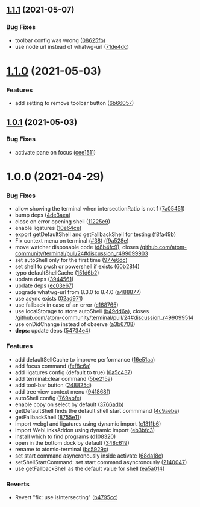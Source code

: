 ## [1.1.1](https://github.com/atom-community/terminal/compare/v1.1.0...v1.1.1) (2021-05-07)


### Bug Fixes

* toolbar config was wrong ([08625fb](https://github.com/atom-community/terminal/commit/08625fb3c83c586ec384ca2e9f2535c4958c03c4))
* use node url instead of whatwg-url ([71de4dc](https://github.com/atom-community/terminal/commit/71de4dc495f244257de8887fd860f5df9929f2ee))

# [1.1.0](https://github.com/atom-community/terminal/compare/v1.0.1...v1.1.0) (2021-05-03)


### Features

* add setting to remove toolbar button ([6b66057](https://github.com/atom-community/terminal/commit/6b66057c5a0ea4590d5d595a9f03f46fbc484e32))

## [1.0.1](https://github.com/atom-community/terminal/compare/v1.0.0...v1.0.1) (2021-05-03)


### Bug Fixes

* activate pane on focus ([cee1511](https://github.com/atom-community/terminal/commit/cee1511f594467a1601f96c43fd1645bb4216f57))

# 1.0.0 (2021-04-29)


### Bug Fixes

* allow showing the terminal when intersectionRatio is not 1 ([7a05451](https://github.com/atom-community/terminal/commit/7a0545149fc5d5917a322bd06f9f9af7a5308717))
* bump deps ([4de3aea](https://github.com/atom-community/terminal/commit/4de3aea97b0a0495b583c6cf90a63762032bdb7f))
* close on error opening shell ([11225e9](https://github.com/atom-community/terminal/commit/11225e9d4f5d72cb4c28338bed3f88434e5f9d73))
* enable ligatures ([10e64ce](https://github.com/atom-community/terminal/commit/10e64ceba8f13eadc96299da526a59d16d1e341d))
* export getDefaultShell and getFallbackShell for testing ([f8fa49b](https://github.com/atom-community/terminal/commit/f8fa49ba7dec189f93f24055974f642e25a09e19))
* Fix context menu on terminal ([#38](https://github.com/atom-community/terminal/issues/38)) ([f9a528e](https://github.com/atom-community/terminal/commit/f9a528e07b6b2a0d084f9544d4206a05bcbcf864))
* move watcher disposable code ([d8b4fc9](https://github.com/atom-community/terminal/commit/d8b4fc9bb5fab14ed77776ff5d0533ce704fc331)), closes [/github.com/atom-community/terminal/pull/24#discussion_r499099903](https://github.com//github.com/atom-community/terminal/pull/24/issues/discussion_r499099903)
* set autoShell only for the first time ([977e6dc](https://github.com/atom-community/terminal/commit/977e6dc528e557d785587fc5dd9e2d7a0930f482))
* set shell to pwsh or powershell if exists ([60b28f4](https://github.com/atom-community/terminal/commit/60b28f414471aa6a2753ca7b8bc1072c29f10eda))
* typo defaultShellCache ([151d6b2](https://github.com/atom-community/terminal/commit/151d6b2640a291dff0f498c2ef65f3976b31dda8))
* update deps ([3944561](https://github.com/atom-community/terminal/commit/3944561566f501d759b3457d26534a12e8a4474b))
* update deps ([ec03e67](https://github.com/atom-community/terminal/commit/ec03e673b6f001a955b2d6e2f2ea7021dcd6c64c))
* upgrade whatwg-url from 8.3.0 to 8.4.0 ([a488877](https://github.com/atom-community/terminal/commit/a488877a2a2d1faaf86c7034e998feee9cc81d8e))
* use async exists ([02ad971](https://github.com/atom-community/terminal/commit/02ad9714d15ffe09c13b5a4e982946da262cefc8))
* use fallback in case of an error ([c168765](https://github.com/atom-community/terminal/commit/c168765a9a0190332414992c6edc73bb3703b89f))
* use localStorage to store autoShell ([b49dd6a](https://github.com/atom-community/terminal/commit/b49dd6aa27378323a008fcd78ec7beb2732df381)), closes [/github.com/atom-community/terminal/pull/24#discussion_r499099514](https://github.com//github.com/atom-community/terminal/pull/24/issues/discussion_r499099514)
* use onDidChange instead of observe ([a3b6708](https://github.com/atom-community/terminal/commit/a3b67085261f747c42a591c6d153560636ea9f95))
* **deps:** update deps ([54734e4](https://github.com/atom-community/terminal/commit/54734e403efdc876170e148a226d626da7bed8fa))


### Features

* add defaultSellCache to improve performance ([16e51aa](https://github.com/atom-community/terminal/commit/16e51aa619c44f35b09672d5d563f48d9d02ac1c))
* add focus command ([fef8c6a](https://github.com/atom-community/terminal/commit/fef8c6a003be0ee7ce9bf22381c0a34a7b712a2a))
* add ligatures config (default to true) ([6a5c437](https://github.com/atom-community/terminal/commit/6a5c437661f0e45e2cbfbb36858af20cdf41a52f))
* add terminal:clear command ([5be215a](https://github.com/atom-community/terminal/commit/5be215af5ab3b8b171526d64ad23df64f687de64))
* add tool-bar button ([248825d](https://github.com/atom-community/terminal/commit/248825dbb2608d42fe4d1d0412c50fbb507c61ea))
* add tree view context menu ([941868f](https://github.com/atom-community/terminal/commit/941868f157e71a3c8d2ed41efdfcfab772e88104))
* autoShell config ([769abfe](https://github.com/atom-community/terminal/commit/769abfe9c66ec71e7537a7ec07387071ff79ccef))
* enable copy on select by default ([3766adb](https://github.com/atom-community/terminal/commit/3766adb12ee0888d2f2ca1fec45b00097a623469))
* getDefaultShell finds the default shell start commmand ([4c9aebe](https://github.com/atom-community/terminal/commit/4c9aebe6dfdbb182a57b3c2137ef48923b0c1542))
* getFallbackShell ([8755e11](https://github.com/atom-community/terminal/commit/8755e11762a40fbe754778631828c163ca5608ec))
* import webgl and ligatures using dynamic import ([c1311b6](https://github.com/atom-community/terminal/commit/c1311b6dcb8279de02fe75efd3688a723eb925e3))
* import WebLinksAddon using dynamic import ([eb3bfc3](https://github.com/atom-community/terminal/commit/eb3bfc31d72f062cc5dc4e84817ede4d08fa7f49))
* install which to find programs ([d108320](https://github.com/atom-community/terminal/commit/d1083206f4741c54c4ac7b89d3f8a5566ebb43cf))
* open in the bottom dock by default ([348c619](https://github.com/atom-community/terminal/commit/348c61979177c0dba80988afa587d492258f79b1))
* rename to atomic-terminal ([bc5929c](https://github.com/atom-community/terminal/commit/bc5929cc258a42f62974c88748ba3ccfed3c779c))
* set start command asyncronously inside activate ([68da18c](https://github.com/atom-community/terminal/commit/68da18c2934709737cecb5fde3f92745b7f32801))
* setShellStartCommand: set start command asyncronously ([2140047](https://github.com/atom-community/terminal/commit/21400478a5c4e10d5219403d0f7d5c8c57b8e97f))
* use getFallbackShell as the default value for shell ([ea5a014](https://github.com/atom-community/terminal/commit/ea5a01467e56e2856c8342dc62c5fa5ea59a525f))


### Reverts

* Revert "fix: use isIntersecting" ([b4795cc](https://github.com/atom-community/terminal/commit/b4795cc55c1853560065e29b8313f3f3b180f92b))
